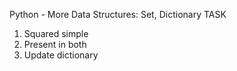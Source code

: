 Python - More Data Structures: Set, Dictionary
TASK

1. Squared simple
2. Present in both
3. Update dictionary
